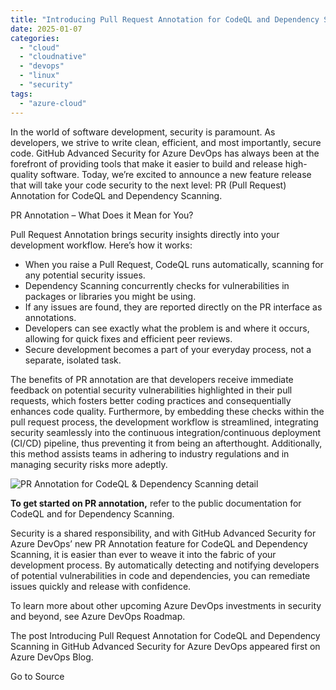 ```yaml
---
title: "Introducing Pull Request Annotation for CodeQL and Dependency Scanning in GitHub Advanced Security for Azure DevOps"
date: 2025-01-07
categories: 
  - "cloud"
  - "cloudnative"
  - "devops"
  - "linux"
  - "security"
tags: 
  - "azure-cloud"
---
```


In the world of software development, security is paramount. As developers, we strive to write clean, efficient, and most importantly, secure code. GitHub Advanced Security for Azure DevOps has always been at the forefront of providing tools that make it easier to build and release high-quality software. Today, we’re excited to announce a new feature release that will take your code security to the next level: PR (Pull Request) Annotation for CodeQL and Dependency Scanning.

PR Annotation – What Does it Mean for You?

Pull Request Annotation brings security insights directly into your development workflow. Here’s how it works:

- When you raise a Pull Request, CodeQL runs automatically, scanning for any potential security issues.
- Dependency Scanning concurrently checks for vulnerabilities in packages or libraries you might be using.
- If any issues are found, they are reported directly on the PR interface as annotations.
- Developers can see exactly what the problem is and where it occurs, allowing for quick fixes and efficient peer reviews.
- Secure development becomes a part of your everyday process, not a separate, isolated task.

The benefits of PR annotation are that developers receive immediate feedback on potential security vulnerabilities highlighted in their pull requests, which fosters better coding practices and consequentially enhances code quality. Furthermore, by embedding these checks within the pull request process, the development workflow is streamlined, integrating security seamlessly into the continuous integration/continuous deployment (CI/CD) pipeline, thus preventing it from being an afterthought. Additionally, this method assists teams in adhering to industry regulations and in managing security risks more adeptly.

![PR Annotation for CodeQL & Dependency Scanning detail](https://devblogs.microsoft.com/devops/wp-content/uploads/sites/6/2024/10/pr-annotation-detail.png)

**To get started on PR annotation,** refer to the public documentation for CodeQL and for Dependency Scanning.

Security is a shared responsibility, and with GitHub Advanced Security for Azure DevOps’ new PR Annotation feature for CodeQL and Dependency Scanning, it is easier than ever to weave it into the fabric of your development process. By automatically detecting and notifying developers of potential vulnerabilities in code and dependencies, you can remediate issues quickly and release with confidence.

To learn more about other upcoming Azure DevOps investments in security and beyond, see Azure DevOps Roadmap.

The post Introducing Pull Request Annotation for CodeQL and Dependency Scanning in GitHub Advanced Security for Azure DevOps appeared first on Azure DevOps Blog.

Go to Source
